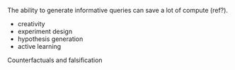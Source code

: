 The ability to generate informative queries can save a lot of compute (ref?).

- creativity
- experiment design
- hypothesis generation
- active learning


Counterfactuals and falsification
